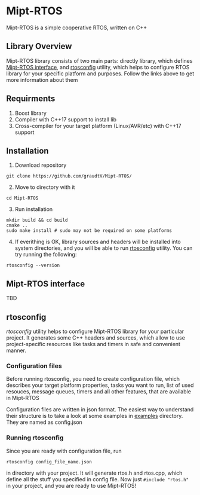 # Mipt-RTOS
Mipt-RTOS is a simple cooperative RTOS, written on C++

## Library Overview
Mipt-RTOS library consists of two main parts: directly library, which defines [Mipt-RTOS interface](#Mipt-RTOS-interface), and [rtosconfig](#rtosconfig) utility,
which helps to configure RTOS library for your specific platform and purposes. Follow the links above to get more information about them

## Requirments
1. Boost library
2. Compiler with C++17 support to install lib
3. Cross-compiler for your target platform (Linux/AVR/etc) with C++17 support

## Installation
1. Download repository
```
git clone https://github.com/graudtV/Mipt-RTOS/
```
2. Move to directory with it
```
cd Mipt-RTOS
```
3. Run installation
```
mkdir build && cd build
cmake ..
sudo make install # sudo may not be required on some platforms
```
4. If everithing is OK, library sources and headers will be installed into system directories, and you will be able to run [rtosconfig](#rtosconfig) utility.
You can try running the following:
```
rtosconfig --version
```

## Mipt-RTOS interface
TBD

## rtosconfig
_rtosconfig_ utility helps to configure Mipt-RTOS library for your particular project. It generates some C++ headers and sources, which allow to use
project-specific resources like tasks and timers in safe and convenient manner.

### Configuration files
Before running rtosconfig, you need to create configuration file, which describes your target platform properties, tasks you want to run, list of used resouces, message queues,
timers and all other features, that are available in Mipt-RTOS

Configuration files are written in json format. The easiest way to understand their structure is to take a look at some examples in [examples](examples) directory.
They are named as config.json

### Running rtosconfig
Since you are ready with configuration file, run
```
rtosconfig config_file_name.json
```
in directory with your project. It will generate rtos.h and rtos.cpp, which define all the stuff you specified in config file.
Now just ```#include "rtos.h"``` in your project, and you are ready to use Mipt-RTOS!
